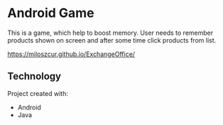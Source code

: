 # Android Game
This is a game, which help to boost memory. User needs to remember products shown on screen and after some time click products from list.

https://miloszcur.github.io/ExchangeOffice/

## Technology
Project created with: 
* Android
* Java
